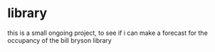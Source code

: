 # library

this is a small ongoing project, to see if i can make a forecast for the occupancy of the bill bryson library
